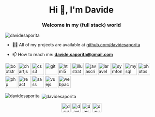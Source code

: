 <h1 align="center">Hi 👋, I'm Davide</h1>
<h3 align="center">Welcome in my (full stack) world</h3>

<p align="left"> <img src="https://komarev.com/ghpvc/?username=davidesaporita" alt="davidesaporita" /> </p>

- 👨‍💻 All of my projects are available at [github.com/davidesaporita](github.com/davidesaporita)

- 📫 How to reach me: **davide.saporita@gmail.com**

<p align="left"><img src="https://devicons.github.io/devicon/devicon.git/icons/bootstrap/bootstrap-plain.svg" alt="bootstrap" width="40" height="40"/> <img src="https://www.chartjs.org/media/logo-title.svg" alt="chartjs" width="40" height="40"/> <img src="https://devicons.github.io/devicon/devicon.git/icons/css3/css3-original-wordmark.svg" alt="css3" width="40" height="40"/> <img src="https://www.vectorlogo.zone/logos/git-scm/git-scm-icon.svg" alt="git" width="40" height="40"/> <img src="https://devicons.github.io/devicon/devicon.git/icons/html5/html5-original-wordmark.svg" alt="html5" width="40" height="40"/> <img src="https://www.vectorlogo.zone/logos/adobe_illustrator/adobe_illustrator-icon.svg" alt="illustrator" width="40" height="40"/> <img src="https://devicons.github.io/devicon/devicon.git/icons/javascript/javascript-original.svg" alt="javascript" width="40" height="40"/> <img src="https://devicons.github.io/devicon/devicon.git/icons/laravel/laravel-plain-wordmark.svg" alt="laravel" width="40" height="40"/> <img src="https://symfony.com/logos/symfony_black_03.svg" alt="symfony" width="40" height="40"/> <img 
src="https://devicons.github.io/devicon/devicon.git/icons/mysql/mysql-original-wordmark.svg" alt="mysql" width="40" height="40"/> <img src="https://devicons.github.io/devicon/devicon.git/icons/photoshop/photoshop-plain.svg" alt="photoshop" width="40" height="40"/> <img src="https://devicons.github.io/devicon/devicon.git/icons/php/php-original.svg" alt="php" width="40" height="40"/> <img src="https://devicons.github.io/devicon/devicon.git/icons/react/react-original-wordmark.svg" alt="react" width="40" height="40"/> <img src="https://devicons.github.io/devicon/devicon.git/icons/sass/sass-original.svg" alt="sass" width="40" height="40"/> <img src="https://devicons.github.io/devicon/devicon.git/icons/vuejs/vuejs-original-wordmark.svg" alt="vuejs" width="40" height="40"/> <img src="https://devicons.github.io/devicon/devicon.git/icons/webpack/webpack-original.svg" alt="webpack" width="40" height="40"/></p>

<p><img align="left" src="https://github-readme-stats.vercel.app/api/top-langs/?username=davidesaporita&layout=compact&hide=html" alt="davidesaporita" /></p>
<p>&nbsp;<img align="center" src="https://github-readme-stats.vercel.app/api?username=davidesaporita&show_icons=true" alt="davidesaporita" /></p>

<p align="center">
<a href="https://twitter.com/davidesaporita" target="blank"><img align="center" src="https://cdn.jsdelivr.net/npm/simple-icons@3.0.1/icons/twitter.svg" alt="davidesaporita" height="30" width="30" /></a>
<a href="https://linkedin.com/in/davidesaporita" target="blank"><img align="center" src="https://cdn.jsdelivr.net/npm/simple-icons@3.0.1/icons/linkedin.svg" alt="davidesaporita" height="30" width="30" /></a>
<a href="https://fb.com/davidesaporita" target="blank"><img align="center" src="https://cdn.jsdelivr.net/npm/simple-icons@3.0.1/icons/facebook.svg" alt="davidesaporita" height="30" width="30" /></a>
<a href="https://instagram.com/davidesaporita" target="blank"><img align="center" src="https://cdn.jsdelivr.net/npm/simple-icons@3.0.1/icons/instagram.svg" alt="davidesaporita" height="30" width="30" /></a>
</p>
